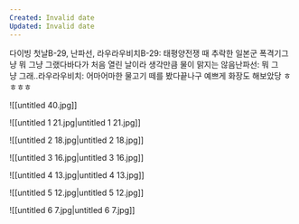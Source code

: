 ```yaml
---
Created: Invalid date
Updated: Invalid date
---
```

다이빙 첫날B-29, 난파선, 라우라우비치B-29: 태평양전쟁 때 추락한 일본군 폭격기그냥 뭐 그냥 그랬다바다가 처음 열린 날이라 생각만큼 물이 맑지는 않음난파선: 뭐 그냥 그래..라우라우비치: 어마어마한 물고기 떼를 봤다끝나구 예쁘게 화장도 해보았당 ㅎㅎㅎㅎ

![[untitled 40.jpg]]

![[untitled 1 21.jpg|untitled 1 21.jpg]]

![[untitled 2 18.jpg|untitled 2 18.jpg]]

![[untitled 3 16.jpg|untitled 3 16.jpg]]

![[untitled 4 13.jpg|untitled 4 13.jpg]]

![[untitled 5 12.jpg|untitled 5 12.jpg]]

![[untitled 6 7.jpg|untitled 6 7.jpg]]